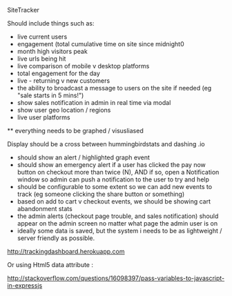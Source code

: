 SiteTracker

Should include things such as:

- live current users
- engagement (total cumulative time on site since midnight0
- month high visitors peak
- live urls being hit
- live comparison of mobile v desktop platforms
- total engagement for the day
- live - returning v new customers
- the ability to broadcast a message to users on the site if needed (eg "sale starts in 5 mins!")
- show sales notification in admin in real time via modal
- show user geo location / regions
- live user platforms

** everything needs to be graphed / visusliased

Display should be a cross between hummingbirdstats and dashing .io
- should show an alert / highlighted graph event
- should show an emergency alert if a user has clicked the pay now button on checkout more than twice (N), AND if so, open a Notification window so admin can push a notification to the user to try and help
- should be configurable to some extent so we can add new events to track (eg someone clicking the share button or something)
- based on add to cart v checkout events, we should be showing cart abandonment stats
- the admin alerts (checkout page trouble, and sales notification) should appear on the admin screen no matter what page the admin user is on
- ideally some data is saved, but the system i needs to be as lightweight / server friendly as possible.

http://trackingdashboard.herokuapp.com

Or using Html5 data attribute :

http://stackoverflow.com/questions/16098397/pass-variables-to-javascript-in-expressjs

<div id="graph-area" data-users="<%= JSON.stringify(server_data) %>"></div>

<script type="text/javascript"> var users = $('#graph-area').data('users'); </script>